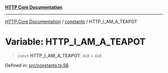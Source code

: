 [**HTTP Core Documentation**](../../README.md)

***

[HTTP Core Documentation](../../README.md) / [constants](../README.md) / HTTP\_I\_AM\_A\_TEAPOT

# Variable: HTTP\_I\_AM\_A\_TEAPOT

> `const` **HTTP\_I\_AM\_A\_TEAPOT**: `418` = `418`

Defined in: [src/constants.ts:56](https://github.com/stonemjs/http-core/blob/0d369869add0f1630e9b5b2cd1421e57ee8d3865/src/constants.ts#L56)
